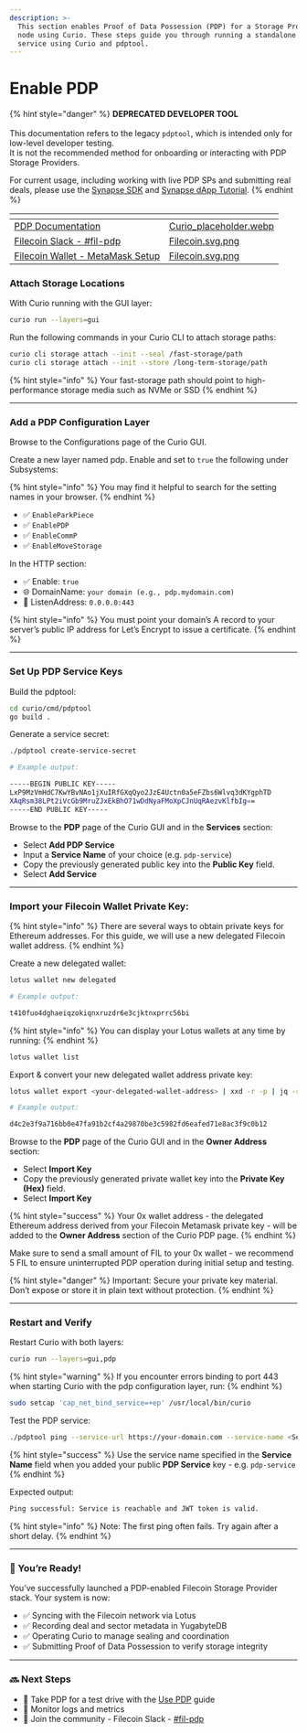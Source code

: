 ```yaml
---
description: >-
  This section enables Proof of Data Possession (PDP) for a Storage Provider
  node using Curio. These steps guide you through running a standalone PDP
  service using Curio and pdptool.
---
```


# Enable PDP

{% hint style="danger" %}
**DEPRECATED DEVELOPER TOOL**\
\
This documentation refers to the legacy `pdptool`, which is intended only for low-level developer testing.\
It is not the recommended method for onboarding or interacting with PDP Storage Providers.

For current usage, including working with live PDP SPs and submitting real deals, please use the [Synapse SDK](https://github.com/FilOzone/synapse-sdk) and [Synapse dApp Tutorial](https://github.com/FIL-Builders/fs-upload-dapp).
{% endhint %}

<table data-view="cards"><thead><tr><th></th><th data-hidden data-card-cover data-type="files"></th></tr></thead><tbody><tr><td><a href="https://docs.curiostorage.org/experimental-features/enable-pdp">PDP Documentation</a></td><td><a href="../../.gitbook/assets/Curio_placeholder.webp">Curio_placeholder.webp</a></td></tr><tr><td><a href="https://filecoinproject.slack.com/archives/C0717TGU7V2">Filecoin Slack - #fil-pdp</a></td><td><a href="../../.gitbook/assets/Filecoin.svg.png">Filecoin.svg.png</a></td></tr><tr><td><a href="../../basics/assets/metamask-setup.md">Filecoin Wallet - MetaMask Setup</a></td><td><a href="../../.gitbook/assets/Filecoin.svg.png">Filecoin.svg.png</a></td></tr></tbody></table>

### Attach Storage Locations

With Curio running with the GUI layer:

```sh
curio run --layers=gui
```

Run the following commands in your Curio CLI to attach storage paths:

```sh
curio cli storage attach --init --seal /fast-storage/path
curio cli storage attach --init --store /long-term-storage/path
```

{% hint style="info" %}
Your fast-storage path should point to high-performance storage media such as NVMe or SSD
{% endhint %}

***

### Add a PDP Configuration Layer

Browse to the Configurations page of the Curio GUI.

Create a new layer named pdp. Enable and set to `true` the following under Subsystems:

{% hint style="info" %}
You may find it helpful to search for the setting names in your browser.
{% endhint %}

* ✅ `EnableParkPiece`
* ✅ `EnablePDP`
* ✅ `EnableCommP`
* ✅ `EnableMoveStorage`

In the HTTP section:

* ✅ Enable: `true`
* 🌐 DomainName: `your domain (e.g., pdp.mydomain.com)`
* 📡 ListenAddress: `0.0.0.0:443`

{% hint style="info" %}
You must point your domain’s A record to your server’s public IP address for Let’s Encrypt to issue a certificate.
{% endhint %}

***

### Set Up PDP Service Keys

Build the pdptool:

```sh
cd curio/cmd/pdptool
go build .
```

Generate a service secret:

```sh
./pdptool create-service-secret
```

```sh
# Example output:

-----BEGIN PUBLIC KEY-----
LxP9MzVmHdC7KwYBvNAo1jXuIRfGXqQyo2JzE4Uctn0a5eFZbs6Wlvq3dKYgphTD
XAqRsm38LPt2iVcGb9MruZJxEkBhO71wDdNyaFMoXpCJnUqRAezvKlfbIg==
-----END PUBLIC KEY-----
```

Browse to the **PDP** page of the Curio GUI and in the **Services** section:

* Select **Add PDP Service**
* Input a **Service Name** of your choice (e.g. `pdp-service`)
* Copy the previously generated public key into the **Public Key** field.
* Select **Add Service**

***

### Import your Filecoin Wallet Private Key:

{% hint style="info" %}
There are several ways to obtain private keys for Ethereum addresses. For this guide, we will use a new delegated Filecoin wallet address.
{% endhint %}

Create a new delegated wallet:

```sh
lotus wallet new delegated
```

```sh
# Example output:

t410fuo4dghaeiqzokiqnxruzdr6e3cjktnxprrc56bi
```

{% hint style="info" %}
You can display your Lotus wallets at any time by running:
{% endhint %}

```sh
lotus wallet list
```

Export & convert your new delegated wallet address private key:

```sh
lotus wallet export <your-delegated-wallet-address> | xxd -r -p | jq -r '.PrivateKey' | base64 -d | xxd -p -c 32
```

```sh
# Example output:

d4c2e3f9a716bb0e47fa91b2cf4a29870be3c5982fd6eafed71e8ac3f9c0b12
```

Browse to the **PDP** page of the Curio GUI and in the **Owner Address** section:

* Select **Import Key**
* Copy the previously generated private wallet key into the **Private Key (Hex)** field.
* Select **Import Key**

{% hint style="success" %}
Your 0x wallet address - the delegated Ethereum address derived from your Filecoin Metamask private key - will be added to the **Owner Address** section of the Curio PDP page.
{% endhint %}

Make sure to send a small amount of FIL to your 0x wallet - we recommend 5 FIL to ensure uninterrupted PDP operation during initial setup and testing.

{% hint style="danger" %}
Important: Secure your private key material. Don’t expose or store it in plain text without protection.
{% endhint %}

***

### Restart and Verify

Restart Curio with both layers:

```sh
curio run --layers=gui,pdp
```

{% hint style="warning" %}
If you encounter errors binding to port 443 when starting Curio with the pdp configuration layer, run:
{% endhint %}

```sh
sudo setcap 'cap_net_bind_service=+ep' /usr/local/bin/curio
```

Test the PDP service:

```sh
./pdptool ping --service-url https://your-domain.com --service-name <ServiceName>
```

{% hint style="success" %}
Use the service name specified in the **Service Name** field when you added your public **PDP Service** key - e.g. `pdp-service`
{% endhint %}

Expected output:

```sh
Ping successful: Service is reachable and JWT token is valid.
```

{% hint style="info" %}
Note: The first ping often fails. Try again after a short delay.
{% endhint %}

***

### 🎉 You’re Ready!

You’ve successfully launched a PDP-enabled Filecoin Storage Provider stack. Your system is now:

* ✅ Syncing with the Filecoin network via Lotus
* ✅ Recording deal and sector metadata in YugabyteDB
* ✅ Operating Curio to manage sealing and coordination
* ✅ Submitting Proof of Data Possession to verify storage integrity

***

### 🔜 Next Steps

* 🚙 Take PDP for a test drive with the [Use PDP](use-pdp.md) guide
* 🧭 Monitor logs and metrics
* 💬 Join the community - Filecoin Slack - [#fil-pdp](https://filecoinproject.slack.com/archives/C0717TGU7V2)
